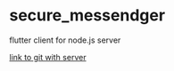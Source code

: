 # secure_messendger

flutter client for node.js server 

[link to git with server](https://github.com/FabiusBille/infodef)
